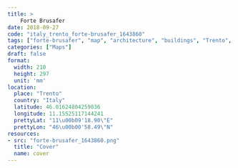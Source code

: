 ```yaml
---
title: > 
    Forte Brusafer
date: 2018-09-27
code: "italy_trento_forte-brusafer_1643860"
tags: ["forte-brusafer", "map", "architecture", "buildings", "Trento", "Italy"]
categories: ["Maps"]
draft: false
format:
  width: 210
  height: 297
  unit: 'mm'
location:
  place: "Trento"
  country: "Italy"
  latitude: 46.01624804259036
  longitude: 11.15525117144241
  prettyLat: "11\u00b09'18.90\"E"
  prettyLon: "46\u00b00'58.49\"N"
resources:
- src: "forte-brusafer_1643860.png"
  title: "Cover"
  name: cover
---
```

